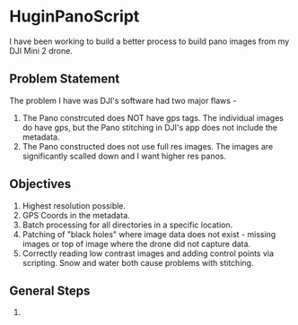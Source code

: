 # HuginPanoScript
I have been working to build a better process to build pano images from my DJI Mini 2 drone.  

## Problem Statement
The problem I have was DJI's software had two major flaws - 
1. The Pano constrcuted does NOT have gps tags.  The individual images do have gps, but the Pano stitching in DJI's app does not include the metadata.
2. The Pano constructed does not use full res images.  The images are significantly scalled down and I want higher res panos.  


## Objectives
1. Highest resolution possible.
2. GPS Coords in the metadata.
3. Batch processing for all directories in a specific location.  
4. Patching of "black holes" where image data does not exist - missing images or top of image where the drone did not capture data.
5. Correctly reading low contrast images and adding control points via scripting.  Snow and water both cause problems with stitching.  


## General Steps
1. 





